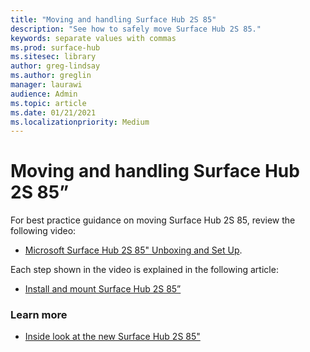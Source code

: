 ```yaml
---
title: "Moving and handling Surface Hub 2S 85"
description: "See how to safely move Surface Hub 2S 85."
keywords: separate values with commas
ms.prod: surface-hub
ms.sitesec: library
author: greg-lindsay
ms.author: greglin
manager: laurawi
audience: Admin
ms.topic: article
ms.date: 01/21/2021
ms.localizationpriority: Medium
---
```

# Moving and handling Surface Hub 2S 85”

For best practice guidance on moving Surface Hub 2S 85, review the following video: 
- [Microsoft Surface Hub 2S 85" Unboxing and Set Up](https://www.microsoft.com/zh-cn/videoplayer/embed/RE4MRqV). 

Each step shown in the video is explained in the following article:

- [Install and mount Surface Hub 2S 85”](surface-hub-2s-85-install-mount.md)

### Learn more

- [Inside look at the new Surface Hub 2S 85"](https://techcommunity.microsoft.com/t5/surface-it-pro-blog/inside-look-at-the-new-surface-hub-2s-85/ba-p/1721773)

